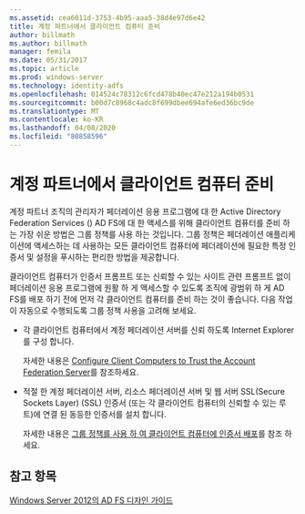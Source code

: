 ```yaml
---
ms.assetid: cea6011d-3753-4b95-aaa5-38d4e97d6e42
title: 계정 파트너에서 클라이언트 컴퓨터 준비
author: billmath
ms.author: billmath
manager: femila
ms.date: 05/31/2017
ms.topic: article
ms.prod: windows-server
ms.technology: identity-adfs
ms.openlocfilehash: 014524c78312c6fcd478b40ec47e212a194b0531
ms.sourcegitcommit: b00d7c8968c4adc8f699dbee694afe6ed36bc9de
ms.translationtype: MT
ms.contentlocale: ko-KR
ms.lasthandoff: 04/08/2020
ms.locfileid: "80858596"
---
```

# <a name="prepare-client-computers-in-the-account-partner"></a>계정 파트너에서 클라이언트 컴퓨터 준비

계정 파트너 조직의 관리자가 페더레이션 응용 프로그램에 대 한 Active Directory Federation Services \(\) AD FS에 대 한 액세스를 위해 클라이언트 컴퓨터를 준비 하는 가장 쉬운 방법은 그룹 정책를 사용 하는 것입니다. 그룹 정책은 페더레이션 애플리케이션에 액세스하는 데 사용하는 모든 클라이언트 컴퓨터에 페더레이션에 필요한 특정 인증서 및 설정을 푸시하는 편리한 방법을 제공합니다.  
  
클라이언트 컴퓨터가 인증서 프롬프트 또는 신뢰할 수 있는 사이트 관련 프롬프트 없이 페더레이션 응용 프로그램에 원활 하 게 액세스할 수 있도록 조직에 광범위 하 게 AD FS를 배포 하기 전에 먼저 각 클라이언트 컴퓨터를 준비 하는 것이 좋습니다. 다음 작업이 자동으로 수행되도록 그룹 정책 사용을 고려해 보세요.  
  
-   각 클라이언트 컴퓨터에서 계정 페더레이션 서버를 신뢰 하도록 Internet Explorer를 구성 합니다.  
  
    자세한 내용은 [Configure Client Computers to Trust the Account Federation Server](../../ad-fs/deployment/Configure-Client-Computers-to-Trust-the-Account-Federation-Server.md)를 참조하세요.  
  
-   적절 한 계정 페더레이션 서버, 리소스 페더레이션 서버 및 웹 서버 SSL(Secure Sockets Layer) \(SSL\) 인증서 \(또는 각 클라이언트 컴퓨터의 신뢰할 수 있는 루트\)에 연결 된 동등한 인증서를 설치 합니다.  
  
    자세한 내용은 [그룹 정책를 사용 하 여 클라이언트 컴퓨터에 인증서 배포](../../ad-fs/deployment/Distribute-Certificates-to-Client-Computers-by-Using-Group-Policy.md)를 참조 하세요.  
  

## <a name="see-also"></a>참고 항목
[Windows Server 2012의 AD FS 디자인 가이드](AD-FS-Design-Guide-in-Windows-Server-2012.md)
